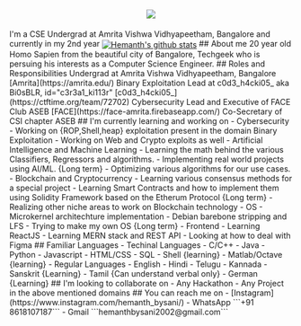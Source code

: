 <h1 align="center">
  <a href="https://git.io/typing-svg">
    <img src="https://readme-typing-svg.herokuapp.com/?lines=Hello,+There!+👋;This+is+Hemanth+Bysani....;Nice+to+meet+you!&center=true&size=30">
  </a>
</h1>
I'm a CSE Undergrad at Amrita Vishwa Vidhyapeetham, Bangalore and currently in my 2nd year
<a href="https://github.com/Hemanthbysani/github-readme-stats"><img align="center" src="https://github-readme-stats.vercel.app/api?username=Hemanthbysani&show_icons=true&include_all_commits=true&theme=buefy&hide_border=true" alt="Hemanth's github stats" /></a>
## About me 
20 year old Homo Sapien from the beautiful city of Bangalore, Techgeek who is persuing his interests as a Computer Science Engineer.
## Roles and Responsibilities
Undergrad at Amrita Vishwa Vidhyapeetham, Bangalore [Amrita](https://amrita.edu/)
Binary Exploitation Lead at c0d3_h4cki05_ aka Bi0sBLR, id="c3r3a1_ki113r" [c0d3_h4cki05_](https://ctftime.org/team/72702)
Cybersecurity Lead and Executive of FACE Club ASEB [FACE](https://face-amrita.firebaseapp.com/)
Co-Secretary of CSI chapter ASEB
## I'm currently learning and working on
- Cybersecurity
  - Working on {ROP,Shell,heap} exploitation present in the domain Binary Exploitation
  - Working on Web and Crypto exploits as well
- Artificial Intelligence and Machine Learning
  - Learning the math behind the various Classifiers, Regressors and algorithms.
  - Implementing real world projects using AI/ML. {Long term}
  - Optimizing various algorithms for our use cases.
- Blockchain and Cryptocurrency
  - Learning various consensus methods for a special project
  - Learning Smart Contracts and how to implement them using Solidity Framework based on the Etherum Protocol {Long term}
  - Realizing other niche areas to work on Blockchain technology
- OS
  - Microkernel architechture implementation
  - Debian barebone stripping and LFS
  - Trying to make my own OS {Long term}
- Frontend
  - Learning ReactJS
  - Learning MERN stack and REST API
  - Looking at how to deal with Figma
## Familiar Languages
 - Techinal Languages
   - C/C++
   - Java 
   - Python
   - Javascript
   - HTML/CSS
   - SQL
   - Shell {learning}
   - Matlab/Octave {learning}
 - Regular Languages
   - English
   - Hindi
   - Telugu
   - Kannada
   - Sanskrit {Learning}
   - Tamil {Can understand verbal only}
   - German {Learning}
## I'm looking to collaborate on
 - Any Hackathon
 - Any Project in the above mentioned domains
## You can reach me on
 - [Instagram](https://www.instagram.com/hemanth_bysani/)
 - WhatsApp ```+91 8618107187```
 - Gmail ```hemanthbysani2002@gmail.com```
